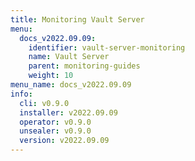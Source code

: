 ```yaml
---
title: Monitoring Vault Server
menu:
  docs_v2022.09.09:
    identifier: vault-server-monitoring
    name: Vault Server
    parent: monitoring-guides
    weight: 10
menu_name: docs_v2022.09.09
info:
  cli: v0.9.0
  installer: v2022.09.09
  operator: v0.9.0
  unsealer: v0.9.0
  version: v2022.09.09
---
```


